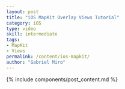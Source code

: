 ```yaml
---
layout: post
title: "iOS MapKit Overlay Views Tutorial"
category: iOS
type: video
skill: intermediate
tags:
- MapKit
- Views
permalink: /content/ios-mapkit/
author: "Gabriel Miro"
---
```

{% include components/post_content.md %}
